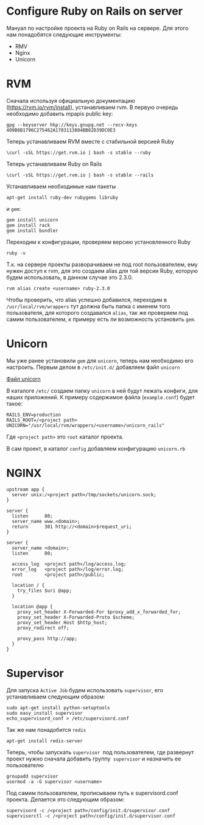 #  **Configure Ruby on Rails on server**

Мануал по настройке проекта на Ruby on Rails на сервере. 
Для этого нам понадобятся следующие инструменты:

 - RMV
 - Nginx
 - Unicorn

# RVM

Сначала используя официальную документацию (https://rvm.io/rvm/install), устанавливаем rvm.
В первую очередь необходимо добавить mpapis public key:

    gpg --keyserver hkp://keys.gnupg.net --recv-keys 409B6B1796C275462A1703113804BB82D39DC0E3

Теперь устанавливаем RVM вместе с стабильной версией Ruby

    \curl -sSL https://get.rvm.io | bash -s stable --ruby

Теперь устанавливаем Ruby on Rails

    \curl -sSL https://get.rvm.io | bash -s stable --rails

Устанавливаем необходимые нам пакеты

    apt-get install ruby-dev rubygems libruby
и `gem`:

    gem install unicorn
    gem install rack
    gem install bundler

Переходим к конфигурации, проверяем версию установленного Ruby

    ruby -v

Т.к. на сервере проекты разворачиваем не под root пользователем, ему нужен доступ к rvm, для это создаем alias для той версии Ruby, которую будем использовать, в данном случае это 2.3.0.

    rvm alias create <username> ruby-2.3.0

Чтобы проверить, что alias успешно добавился, переходим в `/usr/local/rvm/wrappers` тут должна быть папка с именем того пользователя, для которого создавался `alias`, так же проверяем под самим пользователем, к примеру есть ли возможность установить `gem`.

# Unicorn

Мы уже ранее установили `gem` для `unicorn`, теперь нам необходимо его настроить.
Первым делом в `/etc/init.d/` добавляем файл `unicorn`

[Файл unicorn](ruby_on_rails/config/unicorn)

В каталоге `/etc/` создаем папку `unicorn` в ней будут лежать конфиги, для наших приложений.
К примеру содержимое файла (`example.conf`) будет такое:

    RAILS_ENV=production
    RAILS_ROOT=/<project path>
    UNICORN="/usr/local/rvm/wrappers/<username>/unicorn_rails"

Где `<project path>` это `root` каталог проекта.

В сам проект, в каталог `config` добавляем конфигурацию `unicorn.rb`

# NGINX

    upstream app {
      server unix:/<project path>/tmp/sockets/unicorn.sock;
    }
    
    server {
      listen      80;
      server_name www.<domain>;
      return      301 http://<domain>$request_uri;
    }
    
    server {
      server_name <domain>;
      listen      80;
    
      access_log  <project path>/log/access.log;
      error_log   <project path>/log/error.log;
      root        <project path>/public;
    
      location / {
        try_files $uri @app;
      }
    
      location @app {
        proxy_set_header X-Forwarded-For $proxy_add_x_forwarded_for;
        proxy_set_header X-Forwarded-Proto $scheme;
        proxy_set_header Host $http_host;
        proxy_redirect off;
    
        proxy_pass http://app;
      }
    }


# Supervisor

Для запуска `Active Job` будем использовать `supervisor`, его устанавливаем следующим образом:

    sudo apt-get install python-setuptools
    sudo easy_install supervisor
    echo_supervisord_conf > /etc/supervisord.conf

Так же нам понадобится `redis`

    apt-get install redis-server

Теперь, чтобы запускать `supervisor `под пользователем, где развернут проект нужно сначала добавить группу` supervisor` и назначить ее пользователю

    groupadd supervisor
    usermod -a -G supervisor <username>

Под самим пользователем, прописываем путь к supervisord.conf проекта. Делается это следующим образом:

    supervisord -c /<project path>/config/init.d/supervisor.conf
    supervisorctl -c /<project path>/config/init.d/supervisor.conf


